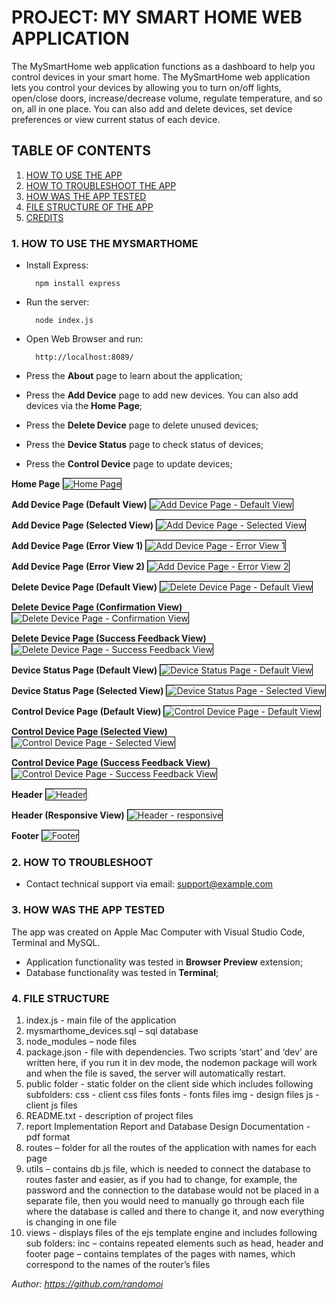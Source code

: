 # PROJECT: MY SMART HOME WEB APPLICATION

The MySmartHome web application functions as a dashboard to help you control devices in your smart home.
The MySmartHome web application lets you control your devices by allowing you to turn on/off lights,
open/close doors, increase/decrease volume, regulate temperature, and so on, all in one place. You can also add and delete devices, set device preferences or view current status of each device.

## TABLE OF CONTENTS
1. [HOW TO USE THE APP](#HOWTOUSETHEAPP)
2. [HOW TO TROUBLESHOOT THE APP](#HOWTOTROUBLESHOOTTHEAPP)
3. [HOW WAS THE APP TESTED](#HOWWASTHEAPPTESTED)
4. [FILE STRUCTURE OF THE APP](#FILESTRUCTUREOFTHEAPP)
4. [CREDITS](#CREDITS)

### 1. HOW TO USE THE MYSMARTHOME <a name="HOWTOUSETHEAPP"></a>
- Install Express: 

		npm install express

- Run the server:

		node index.js

- Open Web Browser and run:

		http://localhost:8089/

- Press the **About** page to learn about the application;
- Press the **Add Device** page to add new devices. You can also add devices via the **Home Page**;
- Press the **Delete Device** page to delete unused devices;
- Press the **Device Status** page to check status of devices;
- Press the **Control Device** page to update devices;

**Home Page** 
<img src="./public/img/home_page.png" alt="Home Page" style="border: 1px solid black;">

**Add Device Page (Default View)** 
<img src="./public/img/add_device_default.png" alt="Add Device Page - Default View" style="border: 1px solid black;">

**Add Device Page (Selected View)** 
<img src="./public/img/add_device_selected.png" alt="Add Device Page - Selected View" style="border: 1px solid black;">

**Add Device Page (Error View 1)** 
<img src="./public/img/add_device_error1.png" alt="Add Device Page - Error View 1" style="border: 1px solid black;">

**Add Device Page (Error View 2)** 
<img src="./public/img/add_device_error2.png" alt="Add Device Page - Error View 2" style="border: 1px solid black;">

**Delete Device Page (Default View)** 
<img src="./public/img/delete_device_default.png" alt="Delete Device Page - Default View" style="border: 1px solid black;">

**Delete Device Page (Confirmation View)** 
<img src="./public/img/delete_device_mw_confirmation.png" alt="Delete Device Page - Confirmation View" style="border: 1px solid black;">

**Delete Device Page (Success Feedback View)** 
<img src="./public/img/delete_device_status_success_feedback.png" alt="Delete Device Page - Success Feedback View" style="border: 1px solid black;">

**Device Status Page (Default View)** 
<img src="./public/img/device_status_default.png" alt="Device Status Page - Default View" style="border: 1px solid black;">

**Device Status Page (Selected View)** 
<img src="./public/img/device_status_selected.png" alt="Device Status Page - Selected View" style="border: 1px solid black;">

**Control Device Page (Default View)** 
<img src="./public/img/control_device_default.png" alt="Control Device Page - Default View" style="border: 1px solid black;">

**Control Device Page (Selected View)** 
<img src="./public/img/control_device_selected.png" alt="Control Device Page - Selected View" style="border: 1px solid black;">

**Control Device Page (Success Feedback View)** 
<img src="./public/img/control_device_sucess_feedback.png" alt="Control Device Page - Success Feedback View" style="border: 1px solid black;">

**Header** 
<img src="./public/img/header.png" alt="Header" style="border: 1px solid black;">

**Header (Responsive View)** 
<img src="./public/img/header_responsive.png" alt="Header - responsive" style="border: 1px solid black;">

**Footer** 
<img src="./public/img/footer.png" alt="Footer" style="border: 1px solid black;">


### 2. HOW TO TROUBLESHOOT <a name="HOWTOTROUBLESHOOTTHEAPP"></a>
- Contact technical support via email: support@example.com

### 3. HOW WAS THE APP TESTED <a name="HOWWASTHEAPPTESTED"></a>
The app was created on Apple Mac Computer with Visual Studio Code, Terminal and MySQL.
- Application functionality was tested in **Browser Preview** extension;
- Database functionality was tested in **Terminal**;

### 4. FILE STRUCTURE <a name="FILESTRUCTUREOFTHEAPP"></a>
1. index.js - main file of the application
2. mysmarthome_devices.sql – sql database
3. node_modules – node files
4. package.json - file with dependencies. Two scripts ‘start’ and ‘dev’ are written here, if you run it in dev mode, the nodemon package will work and when the file is saved, the server will automatically restart.
5. public folder - static folder on the client side which includes following subfolders:
	css - client css files 
	fonts - fonts files
img - design files
	js - client js files
6. README.txt - description of project files
7. report 
      Implementation Report and Database Design Documentation - pdf format
8. routes – folder for all the routes of the application with names for each page
9. utils – contains db.js file, which is needed to connect the database to routes faster and easier, as if you had to change, for example, the password and the connection to the database would not be placed in a separate file, then you would need to manually go through each file where the database is called and there to change it, and now everything is changing in one file
10. views - displays files of the ejs template engine and includes following sub folders:
	inc – contains repeated elements such as head, header and footer
	page – contains templates of the pages with names, which correspond to the names of the router’s files

*Author: https://github.com/randomoi*